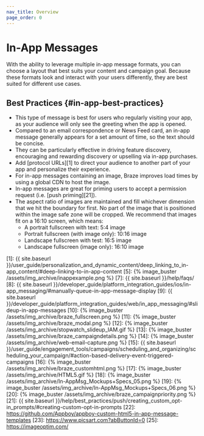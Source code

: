 ```yaml
---
nav_title: Overview
page_order: 0
---
```

# In-App Messages

With the ability to leverage multiple in-app message formats, you can choose a layout that best suits your content and campaign goal. Because these formats look and interact with your users differently, they are best suited for different use cases.

## Best Practices {#in-app-best-practices}

- This type of message is best for users who regularly visiting your app, as your audience will only see the greeting when the app is opened.
- Compared to an email correspondence or News Feed card, an in-app message generally appears for a set amount of time, so the text should be concise.
- They can be particularly effective in driving feature discovery, encouraging and rewarding discovery or upselling via in-app purchases.
- Add [protocol URLs][1] to direct your audience to another part of your app and personalize their experience.
- For in-app messages containing an image, Braze improves load times by using a global CDN to host the image.
- In-app messages are great for priming users to accept a permission request (i.e. [push priming][21]).
- The aspect ratio of images are maintained and fill whichever dimension that we hit the boundary for first. No part of the image that is positioned within the image safe zone will be cropped. We recommend that images fit on a 16:10 screen, which means:
  - A portrait fullscreen with text: 5:4 image
  - Portrait fullscreen (with image only): 10:16 image
  - Landscape fullscreen with test: 16:5 image
  - Landscape fullscreen (image only): 16:10 image

[1]: {{ site.baseurl }}/user_guide/personalization_and_dynamic_content/deep_linking_to_in-app_content/#deep-linking-to-in-app-content
[5]: {% image_buster /assets/img_archive/inappexample.png %}
[7]: {{ site.baseurl }}/help/faqs/
[8]: {{ site.baseurl }}/developer_guide/platform_integration_guides/ios/in-app_messaging/#manually-queue-in-app-message-display
[9]: {{ site.baseurl }}/developer_guide/platform_integration_guides/web/in_app_messaging/#slideup-in-app-messages
[10]: {% image_buster /assets/img_archive/braze_fullscreen.png %}
[11]: {% image_buster /assets/img_archive/braze_modal.png %}
[12]: {% image_buster /assets/img_archive/stopwatch_slideup_IAM.gif %}
[13]: {% image_buster /assets/img_archive/braze_campaigndetails.png %}
[14]: {% image_buster /assets/img_archive/web-email-capture.png %}
[15]: {{ site.baseurl }}/user_guide/engagement_tools/campaigns/scheduling_and_organizing/scheduling_your_campaign/#action-based-delivery-event-triggered-campaigns
[16]: {% image_buster /assets/img_archive/braze_customhtml.png %}
[17]: {% image_buster /assets/img_archive/HTML5.gif %}
[18]: {% image_buster /assets/img_archive/In-AppMsg_Mockups+Specs_05.png %}
[19]: {% image_buster /assets/img_archive/In-AppMsg_Mockups+Specs_06.png %}
[20]: {% image_buster /assets/img_archive/braze_campaignpriority.png %}
[21]: {{ site.baseurl }}/help/best_practices/push/creating_custom_opt-in_prompts/#creating-custom-opt-in-prompts
[22]: https://github.com/Appboy/appboy-custom-html5-in-app-message-templates
[23]: https://www.picsart.com?abButtonId=0
[25]: https://imageoptim.com/
